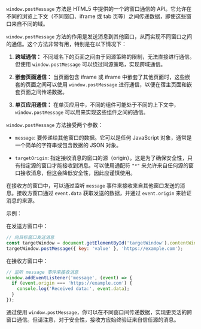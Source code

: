 `window.postMessage` 方法是 HTML5 中提供的一个跨窗口通信的 API。它允许在不同的浏览上下文（不同窗口、iframe 或 tab 页等）之间传递数据，即使这些窗口来自不同的域。

`window.postMessage` 方法的作用是发送消息到其他窗口，从而实现不同窗口之间的通信。这个方法非常有用，特别是在以下情况下：

1. **跨域通信：** 不同域名下的页面之间由于同源策略的限制，无法直接进行通信。但使用 `window.postMessage` 可以绕过同源策略，实现跨域通信。

2. **嵌套页面通信：** 当页面包含 iframe 或 iframe 中嵌套了其他页面时，这些嵌套的页面之间可以使用 `window.postMessage` 进行通信，以便在宿主页面和嵌套页面之间传递数据。

3. **单页应用通信：** 在单页应用中，不同的组件可能处于不同的上下文中，`window.postMessage` 可以用来实现这些组件之间的通信。

`window.postMessage` 方法接受两个参数：

- `message`: 要传递给其他窗口的数据。它可以是任何 JavaScript 对象，通常是一个简单的字符串或包含数据的 JSON 对象。

- `targetOrigin`: 指定接收消息的窗口的源（origin）。这是为了确保安全性，只有指定源的窗口才能接收到消息。可以使用通配符 `"*"` 来允许来自任何源的窗口接收消息，但这会降低安全性，因此应谨慎使用。

在接收方的窗口中，可以通过监听 `message` 事件来接收来自其他窗口发送的消息。接收方窗口通过 `event.data` 获取发送的数据，并通过 `event.origin` 来验证消息的来源。

示例：

在发送方窗口中：

```javascript
// 向目标窗口发送消息
const targetWindow = document.getElementById('targetWindow').contentWindow;
targetWindow.postMessage({ key: 'value' }, 'https://example.com');
```

在接收方窗口中：

```javascript
// 监听 message 事件来接收消息
window.addEventListener('message', (event) => {
  if (event.origin === 'https://example.com') {
    console.log('Received data:', event.data);
  }
});
```

通过使用 `window.postMessage`，你可以在不同窗口间传递数据，实现更灵活的跨窗口通信。但请注意，对于安全性，接收方应始终验证来自信任源的消息。

